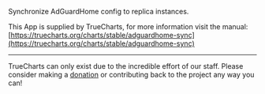 Synchronize AdGuardHome config to replica instances.

This App is supplied by TrueCharts, for more information visit the manual: [https://truecharts.org/charts/stable/adguardhome-sync](https://truecharts.org/charts/stable/adguardhome-sync)

---

TrueCharts can only exist due to the incredible effort of our staff.
Please consider making a [donation](https://truecharts.org/sponsor) or contributing back to the project any way you can!
